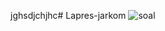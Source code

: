 jghsdjchjhc# Lapres-jarkom
![soal](https://github.com/Fanzapratama/Lapres-jarkom/blob/main/Screenshot%202023-09-22%20132011.png)
